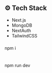 ## <a name="tech-stack">⚙️ Tech Stack</a>

- Next.js
- MongoDB
- NextAuth
- TailwindCSS
###
npm i
#

npm run dev

